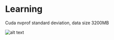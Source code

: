 # Learning
Cuda nvprof standard deviation, data size 3200MB

![alt text](https://github.com/HsingYo/Learning/blob/master/3200M.jpg)
